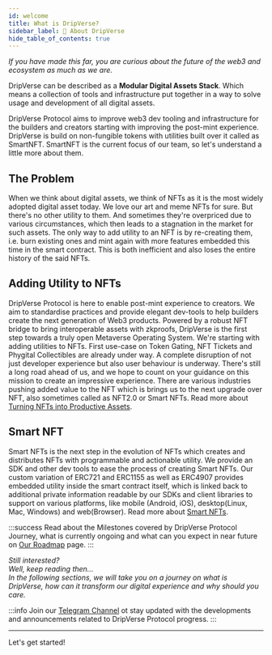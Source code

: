 ```yaml
---
id: welcome
title: What is DripVerse?
sidebar_label: 🔎 About DripVerse
hide_table_of_contents: true
---
```


_If you have made this far, you are curious about the future of the web3 and ecosystem as much as we are._

DripVerse can be described as a **Modular Digital Assets Stack**. Which means a collection of tools and infrastructure put together in a way to solve usage and development of all digital assets.

DripVerse Protocol aims to improve web3 dev tooling and infrastructure for the builders and creators starting with improving the post-mint experience.<br />
DripVerse is build on non-fungible tokens with utilities built over it called as SmartNFT. SmartNFT is the current focus of our team, so let's understand a little more about them.

## The Problem

When we think about digital assets, we think of NFTs as it is the most widely adopted digital asset today. We love our art and meme NFTs for sure. But there's no other utility to them. And sometimes they're overpriced due to various circumstances, which then leads to a stagnation in the market for such assets. The only way to add utility to an NFT is by re-creating them, i.e. burn existing ones and mint again with more features embedded this time in the smart contract. This is both inefficient and also loses the entire history of the said NFTs.

## Adding Utility to NFTs

DripVerse Protocol is here to enable post-mint experience to creators. We aim to standardise practices and provide elegant dev-tools to help builders create the next generation of Web3 products. Powered by a robust NFT bridge to bring interoperable assets with zkproofs, DripVerse is the first step towards a truly open Metaverse Operating System.
We're starting with adding utilities to NFTs. First use-case on Token Gating, NFT Tickets and Phygital Collectibles are already under way. A complete disruption of not just developer experience but also user behaviour is underway. There's still a long road ahead of us, and we hope to count on your guidance on this mission to create an impressive experience. There are various industries pushing added value to the NFT which is brings us to the next upgrade over NFT, also sometimes called as NFT2.0 or Smart NFTs. Read more about [Turning NFTs into Productive Assets](https://blog.dripverse.org/turning-nfts-into-productive-assets-2/).

## Smart NFT

Smart NFTs is the next step in the evolution of NFTs which creates and distributes NFTs with programmable and actionable utility.
We provide an SDK and other dev tools to ease the process of creating Smart NFTs. Our custom variation of ERC721 and ERC1155 as well as ERC4907 provides embedded utility inside the smart contract itself, which is linked back to additional private information readable by our SDKs and client libraries to support on various platforms, like mobile (Android, iOS), desktop(Linux, Mac, Windows) and web(Browser). Read more about [Smart NFTs](https://blog.dripverse.org/introducing-smart-nfts/).

:::success
Read about the Milestones covered by DripVerse Protocol Journey, what is currently ongoing and what can you expect in near future on [Our Roadmap](roadmap.md) page.
:::

_Still interested?_ <br />
_Well, keep reading then..._ <br />
_In the following sections, we will take you on a journey on what is DripVerse, how can it transform our digital experience and why should you care._

:::info
Join our [Telegram Channel](https://t.me/dripverse) ot stay updated with the developments and announcements related to DripVerse Protocol progress.
:::

---

Let's get started!
